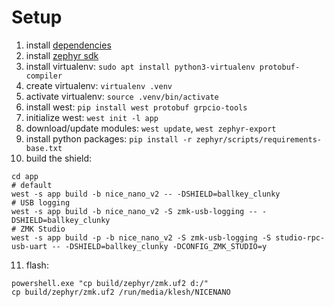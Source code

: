 
# Setup

1. install [dependencies](https://docs.zephyrproject.org/3.5.0/develop/getting_started/index.html#install-dependencies)
2. install [zephyr sdk](https://docs.zephyrproject.org/3.5.0/develop/getting_started/index.html#install-zephyr-sdk)
3. install virtualenv: `sudo apt install python3-virtualenv protobuf-compiler`
4. create virtualenv: `virtualenv .venv`
5. activate virtualenv: `source .venv/bin/activate`
6. install west: `pip install west protobuf grpcio-tools`
7. initialize west: `west init -l app`
8. download/update modules: `west update`, `west zephyr-export`
9. install python packages: `pip install -r zephyr/scripts/requirements-base.txt`
10. build the shield:
```
cd app
# default
west -s app build -b nice_nano_v2 -- -DSHIELD=ballkey_clunky
# USB logging
west -s app build -b nice_nano_v2 -S zmk-usb-logging -- -DSHIELD=ballkey_clunky
# ZMK Studio
west -s app build -p -b nice_nano_v2 -S zmk-usb-logging -S studio-rpc-usb-uart -- -DSHIELD=ballkey_clunky -DCONFIG_ZMK_STUDIO=y
```
11. flash:
```
powershell.exe "cp build/zephyr/zmk.uf2 d:/"
cp build/zephyr/zmk.uf2 /run/media/klesh/NICENANO
```